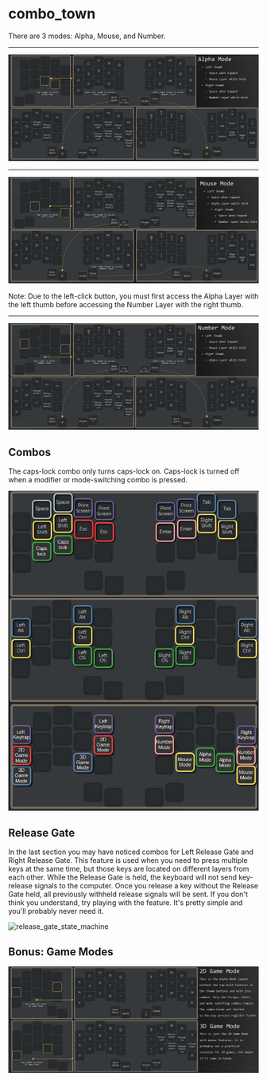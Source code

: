 # combo_town 

There are 3 modes: Alpha, Mouse, and Number.  

---  

![alpha_mode_graph](https://github.com/tomsadowski/combo_town/blob/master/documentation_bits/alpha_graph.jpg)  

---  

![mouse_mode_graph](https://github.com/tomsadowski/combo_town/blob/master/documentation_bits/mouse_graph.jpg)  

Note: Due to the left-click button, you must first access the Alpha Layer with the left thumb before accessing the Number Layer with the right thumb.  

---  

![number_mode_graph](https://github.com/tomsadowski/combo_town/blob/master/documentation_bits/number_graph.jpg)  

## Combos  

The caps-lock combo only turns caps-lock on. Caps-lock is turned off when a modifier or mode-switching combo is pressed.   

![combos](https://github.com/tomsadowski/combo_town/blob/master/documentation_bits/combos.jpg)  

## Release Gate

In the last section you may have noticed combos for Left Release Gate and Right Release Gate. This feature is used when you need to press multiple keys at the same time, but those keys are located on different layers from each other. While the Release Gate is held, the keyboard will not send key-release signals to the computer. Once you release a key without the Release Gate held, all previously withheld release signals will be sent. If you don't think you understand, try playing with the feature. It's pretty simple and you'll probably never need it.  

![release_gate_state_machine](https://github.com/tomsadowski/combo_town/blob/master/documentation_bits/releas_gate_state_machine.jpg)  

## Bonus: Game Modes   

![game_modes](https://github.com/tomsadowski/combo_town/blob/master/documentation_bits/game_modes.jpg) 
